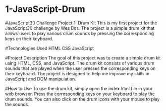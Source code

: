 # 1-JavaScript-Drum
#JavaScript30 Challenge Project 1: Drum Kit
This is my first project for the JavaScript30 challenge by Wes Bos.
The project is a simple drum kit that allows users to play various drum sounds by pressing the corresponding keys on their keyboard.

#Technologies Used
HTML
CSS
JavaScript

#Project Description
The goal of this project was to create a simple drum kit using HTML, CSS, and JavaScript.
The drum kit consists of various drum sounds that are played when the user presses the corresponding keys on their keyboard.
The project is designed to help me improve my skills in JavaScript and DOM manipulation.

#How to Use
To use the drum kit, simply open the index.html file in your web browser.
Press the corresponding keys on your keyboard to play the drum sounds.
You can also click on the drum icons with your mouse to play the sounds.
